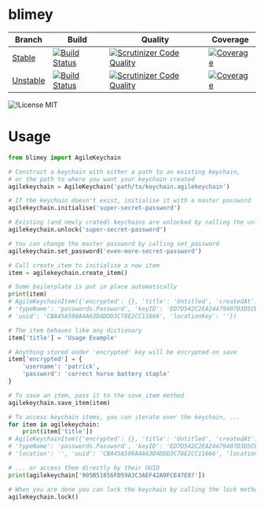 blimey
============

| Branch | Build | Quality | Coverage |
| --- | --- | --- | --- |
| [Stable](https://github.com/openpassword/blimey/tree/master) | [![Build Status](https://secure.travis-ci.org/openpassword/blimey.png?branch=master)](https://travis-ci.org/openpassword/blimey) | [![Scrutinizer Code Quality](https://scrutinizer-ci.com/g/openpassword/blimey/badges/quality-score.png?b=master)](https://scrutinizer-ci.com/g/openpassword/blimey/?branch=master) | [![Coverage](https://scrutinizer-ci.com/g/openpassword/blimey/badges/coverage.png?b=master)](https://scrutinizer-ci.com/g/openpassword/blimey/?branch=master) |
| [Unstable](https://github.com/openpassword/blimey/tree/develop) | [![Build Status](https://secure.travis-ci.org/openpassword/blimey.png?branch=develop)](https://travis-ci.org/openpassword/blimey) | [![Scrutinizer Code Quality](https://scrutinizer-ci.com/g/openpassword/blimey/badges/quality-score.png?b=develop)](https://scrutinizer-ci.com/g/openpassword/blimey/?branch=develop) | [![Coverage](https://scrutinizer-ci.com/g/openpassword/blimey/badges/coverage.png?b=develop)](https://scrutinizer-ci.com/g/openpassword/blimey/?branch=develop) |

![!License MIT](http://b.repl.ca/v1/License-MIT-blue.png)

Usage
=====

```python
from blimey import AgileKeychain

# Construct a keychain with either a path to an existing keychain,
# or the path to where you want your keychain created
agilekeychain = AgileKeychain('path/to/keychain.agilekeychain')

# If the keychain doesn't exist, initialise it with a master password
agilekeychain.initialise('super-secret-password')

# Existing (and newly crated) keychains are unlocked by calling the unlock method
agilekeychain.unlock('super-secret-password')

# You can change the master password by calling set_password
agilekeychain.set_password('even-more-secret-password')

# Call create_item to initialise a new item
item = agilekeychain.create_item()

# Some boilerplate is put in place automatically
print(item)
# AgileKeychainItem({'encrypted': {}, 'title': 'Untitled', 'createdAt': 1422404797.4550807,
# 'typeName': 'passwords.Password', 'keyID': 'ED7D542C2EA24479407D3D5CB35637D2', 'location': '',
# 'uuid': 'CBA45A598A4A63D4DDD3C78E2CC11666', 'locationKey': ''})

# The item behaves like any dictionary
item['title'] = 'Usage Example'

# Anything stored under 'encrypted' key will be encrypted on save
item['encrypted'] = {
    'username': 'patrick',
    'password': 'correct horse battery staple'
}

# To save an item, pass it to the save_item method
agilekeychain.save_item(item)

# To access keychain items, you can iterate over the keychain, ...
for item in agilekeychain:
    print(item['title'])
# AgileKeychainItem({'encrypted': {}, 'title': 'Untitled', 'createdAt': 1422404797.4550807,
# 'typeName': 'passwords.Password', 'keyID': 'ED7D542C2EA24479407D3D5CB35637D2', 'updatedAt': 1422404900,
# 'location': '', 'uuid': 'CBA45A598A4A63D4DDD3C78E2CC11666', 'locationKey': ''})

# ... or access them directly by their UUID
print(agilekeychain['905B51856FD59A3C3AEF42A9FCE47E87'])

# When you are done you can lock the keychain by calling the lock method
agilekeychain.lock()
```
